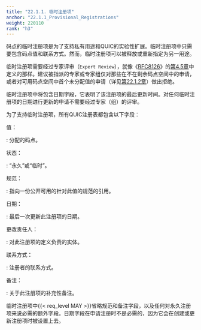```yaml
---
title: "22.1.1. 临时注册项"
anchor: "22.1.1_Provisional_Registrations"
weight: 220110
rank: "h3"
---
```


码点的临时注册项是为了支持私有用途和QUIC的实验性扩展。临时注册项中只需要包含码点值和联系方式。然而，临时注册项可以被释放或重新指定为另一用途。

临时注册项需要经过专家评审（`Expert Review`），就像《[RFC8126]()》的[第4.5章]()中定义的那样。建议被指派的专家或专家组仅对那些在不在剩余码点空间中的申请，或者对可用码点空间中首个未分配值的申请（详见[第22.1.2章]()）做出拒绝。

临时注册项中将包含日期字段，它表明了该注册项的最后更新时间。对任何临时注册项的日期进行更新的申请不需要经过专家（组）的评审。

为了支持临时注册项，所有QUIC注册表都包含以下字段：

值：

:   分配的码点。

状态：

:   “永久”或“临时”。

规范：

:   指向一份公开可用的针对此值的规范的引用。

日期：

:   最后一次更新此注册项的日期。

更改责任人：

:   对此注册项的定义负责的实体。

联系方式：

:   注册者的联系方式。

备注：

:   关于此注册项的补充性备注。

临时注册项中{{< req_level MAY >}}省略规范和备注字段，以及任何对永久注册项来说必需的额外字段。日期字段在申请注册时不是必需的，因为它会在创建或更新注册项时被设置上去。
